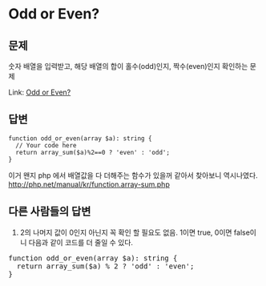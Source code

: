 Odd or Even?
=============
문제
------------
숫자 배열을 입력받고, 해당 배열의 합이 홀수(odd)인지, 짝수(even)인지 확인하는 문제

Link: [Odd or Even?](https://www.codewars.com/kata/odd-or-even)

답변
--------------

    function odd_or_even(array $a): string {
      // Your code here
      return array_sum($a)%2==0 ? 'even' : 'odd';
    }

이거 왠지 php 에서 배열값을 다 더해주는 함수가 있을꺼 같아서 찾아보니 역시나였다.  
http://php.net/manual/kr/function.array-sum.php

다른 사람들의 답변
------------------------
1. 2의 나머지 값이 0인지 아닌지 꼭 확인 할 필요도 없음. 1이면 true, 0이면 false이니 다음과 같이 코드를 더 줄일 수 있다.

<pre>
function odd_or_even(array $a): string {
  return array_sum($a) % 2 ? 'odd' : 'even';
}
</pre>
